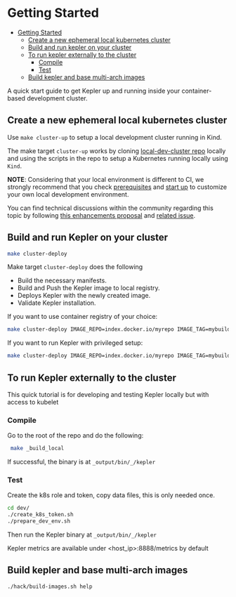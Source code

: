 # Getting Started

<!--toc:start-->
- [Getting Started](#getting-started)
  - [Create a new ephemeral local kubernetes cluster](#create-a-new-ephemeral-local-kubernetes-cluster)
  - [Build and run kepler on your cluster](#build-and-run-kepler-on-your-cluster)
  - [To run kepler externally to the cluster](#to-run-kepler-externally-to-the-cluster)
    - [Compile](#compile)
    - [Test](#test)
  - [Build kepler and base multi-arch images](#build-kepler-and-base-multi-arch-images)
<!--toc:end-->

A quick start guide to get Kepler up and running inside your container-based development cluster.

## Create a new ephemeral local kubernetes cluster

Use `make cluster-up` to setup a local development cluster running in Kind.

The make target `cluster-up` works by cloning [local-dev-cluster repo](https://github.com/sustainable-computing-io/local-dev-cluster)
locally and using the scripts in the repo to setup a Kubernetes running locally
using `Kind`.

**NOTE**: Considering that your local environment is different to CI, we strongly
recommend that you check [prerequisites](https://github.com/sustainable-computing-io/local-dev-cluster#prerequisites)
and [start up](https://github.com/sustainable-computing-io/local-dev-cluster#startup) to
customize your own local development environment.

You can find technical discussions within the community regarding this topic by
following [this enhancements proposal](../../enhancements/CICDv1.md) and
[related issue](https://github.com/sustainable-computing-io/kepler/issues/721).

## Build and run Kepler on your cluster

```bash
make cluster-deploy
```

Make target `cluster-deploy` does the following

- Build the necessary manifests.
- Build and Push the Kepler image to local registry.
- Deploys Kepler with the newly created image.
- Validate Kepler installation.

If you want to use container registry of your choice:

```bash
make cluster-deploy IMAGE_REPO=index.docker.io/myrepo IMAGE_TAG=mybuild NO_BUILD=true
```

If you want to run Kepler with privileged setup:

```bash
make cluster-deploy IMAGE_REPO=index.docker.io/myrepo IMAGE_TAG=mybuild OPTS=ROOTLESS NO_BUILD=true
```

## To run Kepler externally to the cluster

This quick tutorial is for developing and testing Kepler locally but with access to kubelet

### Compile

Go to the root of the repo and do the following:

```bash
 make _build_local
```

If successful, the binary is at `_output/bin/_/kepler`

### Test

Create the k8s role and token, copy data files, this is only needed once.

```bash
cd dev/
./create_k8s_token.sh
./prepare_dev_env.sh
```

Then run the Kepler binary at `_output/bin/_/kepler`

Kepler metrics are available under <host_ip>:8888/metrics by default

## Build kepler and base multi-arch images

```bash
./hack/build-images.sh help
```

